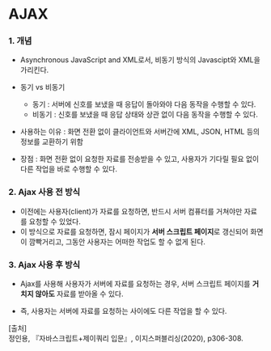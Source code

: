 # AJAX

### 1. 개념

- Asynchronous JavaScript and XML로서, 비동기 방식의 Javascipt와 XML을 가리킨다.

- 동기 vs 비동기
  - 동기 : 서버에 신호를 보냈을 때 응답이 돌아와야 다음 동작을 수행할 수 있다.
  - 비동기 : 신호를 보냈을 때 응답 상태와 상관 없이 다음 동작을 수행할 수 있다.

- 사용하는 이유 : 화면 전환 없이 클라이언트와 서버간에 XML, JSON, HTML 등의 정보를 교환하기 위함

- 장점 : 화면 전환 없이 요청한 자료를 전송받을 수 있고, 사용자가 기다릴 필요 없이 다른 작업을 바로 수행할 수 있다.



### 2. Ajax 사용 전 방식

- 이전에는 사용자(client)가 자료를 요청하면, 반드시 서버 컴퓨터를 거쳐야만 자료를 요청할 수 있었다.
- 이 방식으로 자료를 요청하면, 잠시 페이지가 **서버 스크립트 페이지**로 갱신되어 화면이 깜빡거리고, 그동안 사용자는 어떠한 작업도 할 수 없게 된다.



### 3. Ajax 사용 후 방식

- Ajax를 사용해 사용자가 서버에 자료를 요청하는 경우, 서버 스크립트 페이지를 **거치지 않아도** 자료를 받아올 수 있다.

- 즉, 사용자는 서버에 자료를 요청하는 사이에도 다른 작업을 할 수 있다.



[출처]<br/>
정인용, 『자바스크립트+제이쿼리 입문』, 이지스퍼블리싱(2020), p306-308.